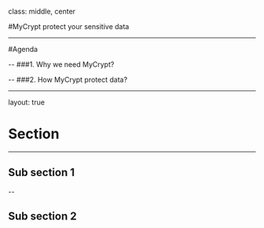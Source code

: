 class: middle, center

#MyCrypt protect your sensitive data

---

#Agenda  

--
###1. Why we need MyCrypt?

--
###2. How MyCrypt protect data?

---

layout: true

# Section

---

## Sub section 1

--

## Sub section 2
